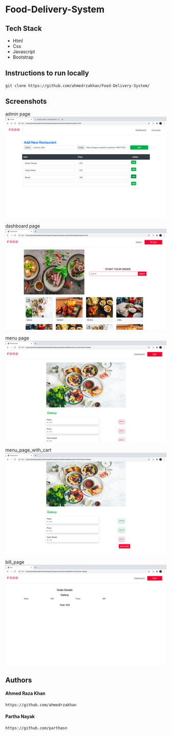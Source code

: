 # Food-Delivery-System
## Tech Stack
- Html
- Css
- Javascript
- Bootstrap

## Instructions to run locally
```
git clone https://github.com/ahmedrzakhan/Food-Delivery-System/
```

## Screenshots
admin page
![admin_page](https://github.com/ahmedrzakhan/Food-Delivery-System/blob/master/Images/admin_page.png)

dashboard page
![dashboard_page](https://github.com/ahmedrzakhan/Food-Delivery-System/blob/master/Images/dashboard.png)

menu page
![menu_page](https://github.com/ahmedrzakhan/Food-Delivery-System/blob/master/Images/menu_page.png)

menu_page_with_cart
![menu_page_cart](https://github.com/ahmedrzakhan/Food-Delivery-System/blob/master/Images/menu_page_cart.png)

bill_page
![bill_page](https://github.com/ahmedrzakhan/Food-Delivery-System/blob/master/Images/bill_page.png)

## Authors 
#### Ahmed Raza Khan
```https://github.com/ahmedrzakhan``` 
#### Partha Nayak
```https://github.com/parthasn```
